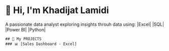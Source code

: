 # 👋 Hi, I'm Khadijat Lamidi
   A passionate data analyst exploring insights throuh data using:
     |Excel| |SQL| |Power BI| |Python|

    ## 🧠 My PROJECTS
    ### 📊 [Sales Dashboard - Excel] 
    

